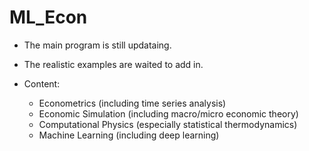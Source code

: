 # ML_Econ

- The main program is still updataing.
- The realistic examples are waited to add in.

- Content:
    - Econometrics (including time series analysis)
    - Economic Simulation (including macro/micro economic theory)
    - Computational Physics (especially statistical thermodynamics)
    - Machine Learning (including deep learning)

